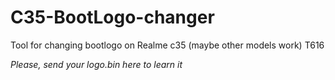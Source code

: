 # C35-BootLogo-changer
Tool for changing bootlogo on Realme c35 (maybe other models work) T616

_Please, send your logo.bin here to learn it_
